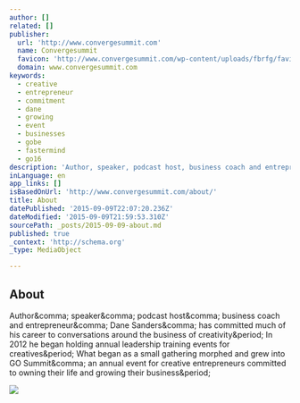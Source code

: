 ```yaml
---
author: []
related: []
publisher:
  url: 'http://www.convergesummit.com'
  name: Convergesummit
  favicon: 'http://www.convergesummit.com/wp-content/uploads/fbrfg/favicon.ico?v=xQw2MEwJBN'
  domain: www.convergesummit.com
keywords:
  - creative
  - entrepreneur
  - commitment
  - dane
  - growing
  - event
  - businesses
  - gobe
  - fastermind
  - go16
description: 'Author, speaker, podcast host, business coach and entrepreneur, Dane Sanders, has committed much of his career to conversations around the business of creativity. In 2012 he began holding annual leadership training events for creatives. What began as a small gathering morphed and grew into GO Summit, an annual event for creative entrepreneurs committed to owning their life and growing their business.'
inLanguage: en
app_links: []
isBasedOnUrl: 'http://www.convergesummit.com/about/'
title: About
datePublished: '2015-09-09T22:07:20.236Z'
dateModified: '2015-09-09T21:59:53.310Z'
sourcePath: _posts/2015-09-09-about.md
published: true
_context: 'http://schema.org'
_type: MediaObject

---
```

<article style=""><h1>About</h1><p>Author&amp;comma; speaker&amp;comma; podcast host&amp;comma; business coach and entrepreneur&amp;comma; Dane Sanders&amp;comma; has committed much of his career to conversations around the business of creativity&amp;period; In 2012 he began holding annual leadership training events for creatives&amp;period; What began as a small gathering morphed and grew into GO Summit&amp;comma; an annual event for creative entrepreneurs committed to owning their life and growing their business&amp;period;</p><img src="http://www.convergesummit.com/wp-content/uploads/2014/11/About-Header.jpg" /></article>